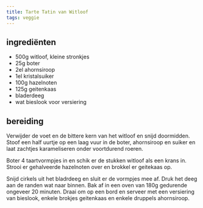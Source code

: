 ```yaml
---
title: Tarte Tatin van Witloof
tags: veggie
---
```


## ingrediënten
* 500g witloof, kleine stronkjes
* 25g boter
* 2el ahornsiroop
* 1el kristalsuiker
* 100g hazelnoten
* 125g geitenkaas
* bladerdeeg
* wat bieslook voor versiering

## bereiding

Verwijder de voet en de bittere kern van het witloof en snijd doormidden. Stoof een half uurtje op een laag vuur in de boter, ahornsiroop en suiker en laat zachtjes karameliseren onder voortdurend roeren.

Boter 4 taartvormpjes in en schik er de stukken witloof als een krans in. Strooi er gehalveerde hazelnoten over en brokkel er geitekaas op.

Snijd cirkels uit het bladrdeeg en sluit er de vormpjes mee af. Druk het deeg aan de randen wat naar binnen. Bak af in een oven van 180g gedurende ongeveer 20 minuten. Draai om op een bord en serveer met een versiering van bieslook, enkele brokjes geitenkaas en enkele druppels ahornsiroop.

